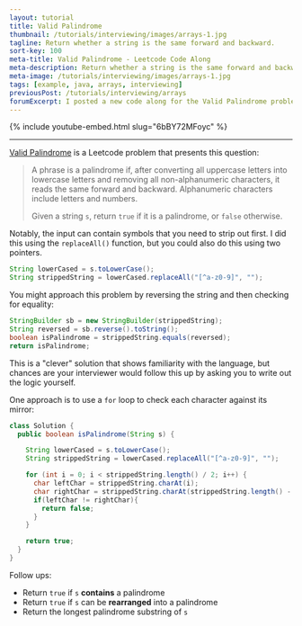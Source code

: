 ```yaml
---
layout: tutorial
title: Valid Palindrome
thumbnail: /tutorials/interviewing/images/arrays-1.jpg
tagline: Return whether a string is the same forward and backward.
sort-key: 100
meta-title: Valid Palindrome - Leetcode Code Along
meta-description: Return whether a string is the same forward and backward.
meta-image: /tutorials/interviewing/images/arrays-1.jpg
tags: [example, java, arrays, interviewing]
previousPost: /tutorials/interviewing/arrays
forumExcerpt: I posted a new code along for the Valid Palindrome problem.
---
```


{% include youtube-embed.html slug="6bBY72MFoyc" %}

---

[Valid Palindrome](https://leetcode.com/problems/valid-palindrome/) is a Leetcode problem that presents this question:

> A phrase is a palindrome if, after converting all uppercase letters into lowercase letters and removing all non-alphanumeric characters, it reads the same forward and backward. Alphanumeric characters include letters and numbers.
>
> Given a string `s`, return `true` if it is a palindrome, or `false` otherwise.

Notably, the input can contain symbols that you need to strip out first. I did this using the `replaceAll()` function, but you could also do this using two pointers.

```java
String lowerCased = s.toLowerCase();
String strippedString = lowerCased.replaceAll("[^a-z0-9]", "");
```

You might approach this problem by reversing the string and then checking for equality:

```java
StringBuilder sb = new StringBuilder(strippedString);
String reversed = sb.reverse().toString();
boolean isPalindrome = strippedString.equals(reversed);
return isPalindrome;
```

This is a "clever" solution that shows familiarity with the language, but chances are your interviewer would follow this up by asking you to write out the logic yourself.

One approach is to use a `for` loop to check each character against its mirror:


```java
class Solution {
  public boolean isPalindrome(String s) {

    String lowerCased = s.toLowerCase();
    String strippedString = lowerCased.replaceAll("[^a-z0-9]", "");

    for (int i = 0; i < strippedString.length() / 2; i++) {
      char leftChar = strippedString.charAt(i);
      char rightChar = strippedString.charAt(strippedString.length() - 1 - i);
      if(leftChar != rightChar){
        return false;
      }
    }

    return true;
  }
}
```

Follow ups:

- Return `true` if `s` **contains** a palindrome
- Return `true` if `s` can be **rearranged** into a palindrome
- Return the longest palindrome substring of `s`
